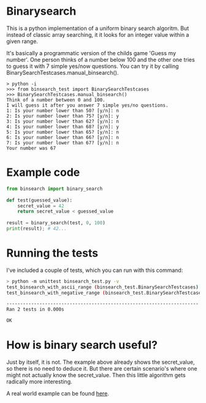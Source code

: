 # Binarysearch
This is a python implementation of a uniform binary search algoritm. But instead of classic array searching, it it looks for an integer value within a given range. 

It's basically a programmatic version of the childs game 'Guess my number'. One person thinks of a number below 100 and the other one tries to guess it with 7 simple yes/now questions. You can try it by calling BinarySearchTestcases.manual_binsearch().

```
> python -i
>>> from binsearch_test import BinarySearchTestcases
>>> BinarySearchTestcases.manual_binsearch()
Think of a number between 0 and 100.
I will guess it after you answer 7 simple yes/no questions.
1: Is your number lower than 50? [y/n]: n
2: Is your number lower than 75? [y/n]: y
3: Is your number lower than 62? [y/n]: n
4: Is your number lower than 68? [y/n]: y
5: Is your number lower than 65? [y/n]: n
6: Is your number lower than 66? [y/n]: n
7: Is your number lower than 67? [y/n]: n
Your number was 67
```

# Example code
```python
from binsearch import binary_search
  
def test(guessed_value):
    secret_value = 42
    return secret_value < guessed_value  
    
result = binary_search(test, 0, 100)
print(result); # 42...
```

# Running the tests
I've included a couple of tests, which you can run with this command:
```bash
> python -m unittest binsearch_test.py -v
test_binsearch_with_ascii_range (binsearch_test.BinarySearchTestcases) ... ok
test_binsearch_with_negative_range (binsearch_test.BinarySearchTestcases) ... ok

----------------------------------------------------------------------
Ran 2 tests in 0.000s

OK
```

# How is binary search useful?
Just by itself, it is not. The example above already shows the secret_value, 
so there is no need to deduce it. But there are certain scenario's where one 
might not actually know the secret_value. Then this little algorithm gets 
radically more interesting. 

A real world example can be found [here](https://github.com/RobinWagenaar/binarysearch/blob/master/USAGE.md). 